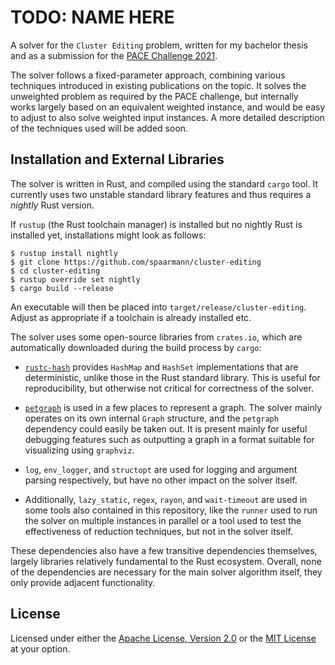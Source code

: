 # TODO: NAME HERE

A solver for the `Cluster Editing` problem, written for my bachelor thesis and as a submission for
the [PACE Challenge 2021](https://pacechallenge.org/2021/).

The solver follows a fixed-parameter approach, combining various techniques introduced in existing
publications on the topic. It solves the unweighted problem as required by the PACE challenge, but
internally works largely based on an equivalent weighted instance, and would be easy to adjust to
also solve weighted input instances. A more detailed description of the techniques used will be
added soon.

## Installation and External Libraries

The solver is written in Rust, and compiled using the standard `cargo` tool. It currently uses two
unstable standard library features and thus requires a *nightly* Rust version.

If `rustup` (the Rust toolchain manager) is installed but no nightly Rust is installed yet,
installations might look as follows:

```
$ rustup install nightly
$ git clone https://github.com/spaarmann/cluster-editing
$ cd cluster-editing
$ rustup override set nightly
$ cargo build --release
```

An executable will then be placed into `target/release/cluster-editing`. Adjust as appropriate if a
toolchain is already installed etc.

The solver uses some open-source libraries from `crates.io`, which are automatically downloaded
during the build process by `cargo`:

- [`rustc-hash`](https://crates.io/crates/rustc-hash) provides `HashMap` and `HashSet`
  implementations that are deterministic, unlike those in the Rust standard library. This is useful
  for reproducibility, but otherwise not critical for correctness of the solver.

- [`petgraph`](https://crates.io/crates/petgraph) is used in a few places to represent a graph. The
  solver mainly operates on its own internal `Graph` structure, and the `petgraph` dependency could
  easily be taken out. It is present mainly for useful debugging features such as outputting a graph
  in a format suitable for visualizing using `graphviz`.

- `log`, `env_logger`, and `structopt` are used for logging and argument parsing respectively, but
  have no other impact on the solver itself.

- Additionally, `lazy_static`, `regex`, `rayon`, and `wait-timeout` are used in some tools also
  contained in this repository, like the `runner` used to run the solver on multiple instances in
  parallel or a tool used to test the effectiveness of reduction techniques, but not in the solver
  itself.

These dependencies also have a few transitive dependencies themselves, largely libraries relatively
fundamental to the Rust ecosystem. Overall, none of the dependencies are necessary for the main
solver algorithm itself, they only provide adjacent functionality.

## License

Licensed under either the [Apache License, Version 2.0](./LICENSE-APACHE.md) or the [MIT
License](./LICENSE-MIT.md) at your option.
